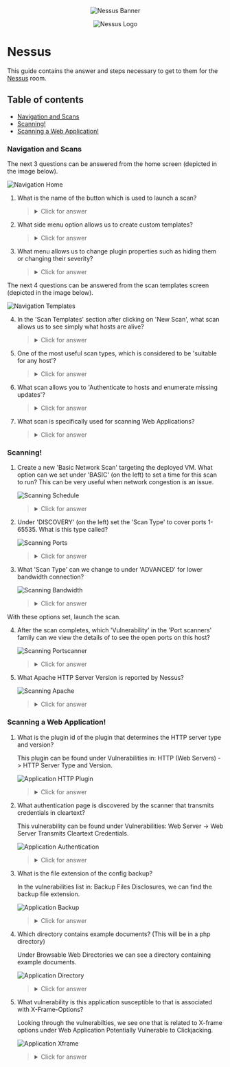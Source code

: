 <p align="center">
   <img src="https://i.imgur.com/qopFZj9.jpg" alt="Nessus Banner">
</p>

<p align="center">
   <img src="https://github.com/Kevinovitz/TryHackMe_Writeups/blob/main/rpnessusredux/Nessus_Cover.png" alt="Nessus Logo">
</p>

# Nessus

This guide contains the answer and steps necessary to get to them for the [Nessus](https://tryhackme.com/room/rpnessusredux) room.

## Table of contents

- [Navigation and Scans](#navigation-and-scans)
- [Scanning!](#scanning)
- [Scanning a Web Application! ](#scanning-a-web-application)

### Navigation and Scans

The next 3 questions can be answered from the home screen (depicted in the image below).

![Navigation Home](https://github.com/Kevinovitz/TryHackMe_Writeups/blob/main/rpnessusredux/Nessus_Navigation_Home.png)

1. What is the name of the button which is used to launch a scan?

   ><details><summary>Click for answer</summary>New scan</details>
   
2. What side menu option allows us to create custom templates?

   ><details><summary>Click for answer</summary>Policies</details>
   
3. What menu allows us to change plugin properties such as hiding them or changing their severity?

   ><details><summary>Click for answer</summary>Plugin Rules</details>

The next 4 questions can be answered from the scan templates screen (depicted in the image below).

![Navigation Templates](https://github.com/Kevinovitz/TryHackMe_Writeups/blob/main/rpnessusredux/Nessus_Navigation_Templates.png)

4. In the 'Scan Templates' section after clicking on 'New Scan', what scan allows us to see simply what hosts are alive?

   ><details><summary>Click for answer</summary>Host Discovery</details>
   
5. One of the most useful scan types, which is considered to be 'suitable for any host'?

   ><details><summary>Click for answer</summary>Basic Network Scan</details>
   
6. What scan allows you to 'Authenticate to hosts and enumerate missing updates'?

   ><details><summary>Click for answer</summary>Credentialed Patch Audit</details>
   
7. What scan is specifically used for scanning Web Applications? 

   ><details><summary>Click for answer</summary>Web Application Tests</details>

### Scanning!

1. Create a new 'Basic Network Scan' targeting the deployed VM. What option can we set under 'BASIC' (on the left) to set a time for this scan to run? This can be very useful when network congestion is an issue.

   ![Scanning Schedule](https://github.com/Kevinovitz/TryHackMe_Writeups/blob/main/rpnessusredux/Nessus_Scanning_Schedule.png)

   ><details><summary>Click for answer</summary>Schedule</details>
   
2. Under 'DISCOVERY' (on the left) set the 'Scan Type' to cover ports 1-65535. What is this type called?

   ![Scanning Ports](https://github.com/Kevinovitz/TryHackMe_Writeups/blob/main/rpnessusredux/Nessus_Scanning_Ports.png)

   ><details><summary>Click for answer</summaryPort scan (all ports)details>

3. What 'Scan Type' can we change to under 'ADVANCED' for lower bandwidth connection?

   ![Scanning Bandwidth](https://github.com/Kevinovitz/TryHackMe_Writeups/blob/main/rpnessusredux/Nessus_Scanning_Bandwidth.png)

   ><details><summary>Click for answer</summary>Scan low bandwidth links</details>

With these options set,  launch the scan. 

4. After the scan completes, which 'Vulnerability' in the 'Port scanners' family can we view the details of to see the open ports on this host?

   ![Scanning Portscanner](https://github.com/Kevinovitz/TryHackMe_Writeups/blob/main/rpnessusredux/Nessus_Scanning_Portscanner.png)

   ><details><summary>Click for answer</summary>Nessus SYN Scanner</details>

5. What Apache HTTP Server Version is reported by Nessus?

   ![Scanning Apache](https://github.com/Kevinovitz/TryHackMe_Writeups/blob/main/rpnessusredux/Nessus_Scanning_Apache.png)

   ><details><summary>Click for answer</summary>2.4.99</details>

### Scanning a Web Application! 

1. What is the plugin id of the plugin that determines the HTTP server type and version?

   This plugin can be found under Vulnerabilities in: HTTP (Web Servers) -> HTTP Server Type and Version.

   ![Application HTTP Plugin](https://github.com/Kevinovitz/TryHackMe_Writeups/blob/main/rpnessusredux/Nessus_Application_HTTP_Plugin.png)

   ><details><summary>Click for answer</summary>10107</details>

3. What authentication page is discovered by the scanner that transmits credentials in cleartext?

   This vulnerability can be found under Vulnerabilities: Web Server -> Web Server Transmits Cleartext Credentials.

   ![Application Authentication](https://github.com/Kevinovitz/TryHackMe_Writeups/blob/main/rpnessusredux/Nessus_Application_Authentication.png)

   ><details><summary>Click for answer</summary></details>

5. What is the file extension of the config backup?

   In the vulnerabilities list in: Backup Files Disclosures, we can find the backup file extension.

   ![Application Backup](https://github.com/Kevinovitz/TryHackMe_Writeups/blob/main/rpnessusredux/Nessus_Application_Backup.png)

   ><details><summary>Click for answer</summary>.bak</details>

7. Which directory contains example documents? (This will be in a php directory)

   Under Browsable Web Directories we can see a directory containing example documents.

   ![Application Directory](https://github.com/Kevinovitz/TryHackMe_Writeups/blob/main/rpnessusredux/Nessus_Application_Directory.png)

   ><details><summary>Click for answer</summary/external/phpids/0.6/docs/examples/details>

9. What vulnerability is this application susceptible to that is associated with X-Frame-Options?

   Looking through the vulnerabilties, we see one that is related to X-frame options under Web Application Potentially Vulnerable to Clickjacking.

   ![Application Xframe](https://github.com/Kevinovitz/TryHackMe_Writeups/blob/main/rpnessusredux/Nessus_Application_Xframe.png)

   ><details><summary>Click for answer</summary>Clickjacking</details>
